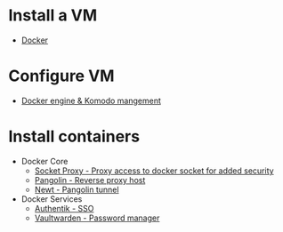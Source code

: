 # Install a VM
 - [Docker](https://github.com/platnub/titan-server/tree/main/virtual-machines)

# Configure VM
 - [Docker engine & Komodo mangement](https://github.com/platnub/titan-server/blob/main/docker/setup.sh)

# Install containers
 - Docker Core
   - [Socket Proxy - Proxy access to docker socket for added security](https://github.com/platnub/titan-server/tree/main/docker/containers/socket-proxy)
   - [Pangolin - Reverse proxy host](https://github.com/platnub/titan-server/tree/main/docker/containers/pangolin)
   - [Newt - Pangolin tunnel](https://github.com/platnub/titan-server/tree/main/docker/containers/pangolin/newt)
 - Docker Services
   - [Authentik - SSO](https://github.com/platnub/titan-server/tree/main/docker/containers/authentik)
   - [Vaultwarden - Password manager](https://github.com/platnub/titan-server/tree/main/docker/containers/vaultwarden)
